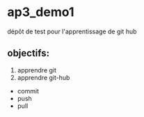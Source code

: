 # ap3_demo1
dépôt de test pour l'apprentissage de git hub

## objectifs:
1. apprendre git
1. apprendre git-hub
* commit 
* push
* pull
